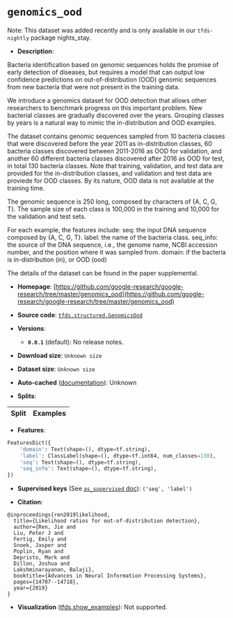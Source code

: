 <div itemscope itemtype="http://schema.org/Dataset">
  <div itemscope itemprop="includedInDataCatalog" itemtype="http://schema.org/DataCatalog">
    <meta itemprop="name" content="TensorFlow Datasets" />
  </div>

  <meta itemprop="name" content="genomics_ood" />
  <meta itemprop="description" content="Bacteria identification based on genomic sequences holds the promise of early &#10;detection of diseases, but requires a model that can output low confidence &#10;predictions on out-of-distribution (OOD) genomic sequences from new bacteria &#10;that were not present in the training data.&#10;&#10;We introduce a genomics dataset for OOD detection that allows other researchers &#10;to benchmark progress on this important problem. New bacterial classes are &#10;gradually discovered over the years. Grouping classes by years is a natural way &#10;to mimic the in-distribution and OOD examples. &#10;&#10;The dataset contains genomic sequences sampled from 10 bacteria classes that &#10;were discovered before the year 2011 as in-distribution classes, 60 bacteria &#10;classes discovered between 2011-2016 as OOD for validation, and another 60 &#10;different bacteria classes discovered after 2016 as OOD for test, in total 130 &#10;bacteria classes. Note that training, validation, and test data are provided for&#10;the in-distribution classes, and validation and test data are proviede for OOD &#10;classes. By its nature, OOD data is not available at the training time.&#10;&#10;The genomic sequence is 250 long, composed by characters of {A, C, G, T}. The &#10;sample size of each class is 100,000 in the training and 10,000 for the &#10;validation and test sets. &#10;&#10;For each example, the features include:&#10;  seq: the input DNA sequence composed by {A, C, G, T}.&#10;  label: the name of the bacteria class.&#10;  seq_info: the source of the DNA sequence, i.e., the genome name, NCBI&#10;  accession number, and the position where it was sampled from.&#10;  domain: if the bacteria is in-distribution (in), or OOD (ood)&#10;&#10;The details of the dataset can be found in the paper supplemental.&#10;&#10;To use this dataset:&#10;&#10;```python&#10;import tensorflow_datasets as tfds&#10;&#10;ds = tfds.load(&#x27;genomics_ood&#x27;, split=&#x27;train&#x27;)&#10;for ex in ds.take(4):&#10;  print(ex)&#10;```&#10;&#10;See [the guide](https://www.tensorflow.org/datasets/overview) for more&#10;informations on [tensorflow_datasets](https://www.tensorflow.org/datasets).&#10;&#10;" />
  <meta itemprop="url" content="https://www.tensorflow.org/datasets/catalog/genomics_ood" />
  <meta itemprop="sameAs" content="https://github.com/google-research/google-research/tree/master/genomics_ood" />
  <meta itemprop="citation" content="@inproceedings{ren2019likelihood,&#10;  title={Likelihood ratios for out-of-distribution detection},&#10;  author={Ren, Jie and&#10;  Liu, Peter J and&#10;  Fertig, Emily and&#10;  Snoek, Jasper and&#10;  Poplin, Ryan and&#10;  Depristo, Mark and&#10;  Dillon, Joshua and&#10;  Lakshminarayanan, Balaji},&#10;  booktitle={Advances in Neural Information Processing Systems},&#10;  pages={14707--14718},&#10;  year={2019}&#10;}" />
</div>

# `genomics_ood`

Note: This dataset was added recently and is only available in our
`tfds-nightly` package
<span class="material-icons" title="Available only in the tfds-nightly package">nights_stay</span>.

*   **Description**:

Bacteria identification based on genomic sequences holds the promise of early
detection of diseases, but requires a model that can output low confidence
predictions on out-of-distribution (OOD) genomic sequences from new bacteria
that were not present in the training data.

We introduce a genomics dataset for OOD detection that allows other researchers
to benchmark progress on this important problem. New bacterial classes are
gradually discovered over the years. Grouping classes by years is a natural way
to mimic the in-distribution and OOD examples.

The dataset contains genomic sequences sampled from 10 bacteria classes that
were discovered before the year 2011 as in-distribution classes, 60 bacteria
classes discovered between 2011-2016 as OOD for validation, and another 60
different bacteria classes discovered after 2016 as OOD for test, in total 130
bacteria classes. Note that training, validation, and test data are provided for
the in-distribution classes, and validation and test data are proviede for OOD
classes. By its nature, OOD data is not available at the training time.

The genomic sequence is 250 long, composed by characters of {A, C, G, T}. The
sample size of each class is 100,000 in the training and 10,000 for the
validation and test sets.

For each example, the features include: seq: the input DNA sequence composed by
{A, C, G, T}. label: the name of the bacteria class. seq_info: the source of the
DNA sequence, i.e., the genome name, NCBI accession number, and the position
where it was sampled from. domain: if the bacteria is in-distribution (in), or
OOD (ood)

The details of the dataset can be found in the paper supplemental.

*   **Homepage**:
    [https://github.com/google-research/google-research/tree/master/genomics_ood](https://github.com/google-research/google-research/tree/master/genomics_ood)

*   **Source code**:
    [`tfds.structured.GenomicsOod`](https://github.com/tensorflow/datasets/tree/master/tensorflow_datasets/structured/genomics_ood.py)

*   **Versions**:

    *   **`0.0.1`** (default): No release notes.

*   **Download size**: `Unknown size`

*   **Dataset size**: `Unknown size`

*   **Auto-cached**
    ([documentation](https://www.tensorflow.org/datasets/performances#auto-caching)):
    Unknown

*   **Splits**:

Split | Examples
:---- | -------:

*   **Features**:

```python
FeaturesDict({
    'domain': Text(shape=(), dtype=tf.string),
    'label': ClassLabel(shape=(), dtype=tf.int64, num_classes=130),
    'seq': Text(shape=(), dtype=tf.string),
    'seq_info': Text(shape=(), dtype=tf.string),
})
```

*   **Supervised keys** (See
    [`as_supervised` doc](https://www.tensorflow.org/datasets/api_docs/python/tfds/load#args)):
    `('seq', 'label')`

*   **Citation**:

```
@inproceedings{ren2019likelihood,
  title={Likelihood ratios for out-of-distribution detection},
  author={Ren, Jie and
  Liu, Peter J and
  Fertig, Emily and
  Snoek, Jasper and
  Poplin, Ryan and
  Depristo, Mark and
  Dillon, Joshua and
  Lakshminarayanan, Balaji},
  booktitle={Advances in Neural Information Processing Systems},
  pages={14707--14718},
  year={2019}
}
```

*   **Visualization**
    ([tfds.show_examples](https://www.tensorflow.org/datasets/api_docs/python/tfds/visualization/show_examples)):
    Not supported.
